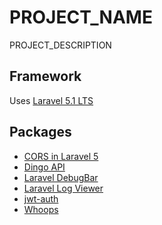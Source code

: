 # PROJECT_NAME

PROJECT_DESCRIPTION


## Framework

Uses [Laravel 5.1 LTS](http://laravel.com/docs/5.1/)


## Packages

- [CORS in Laravel 5](https://github.com/barryvdh/laravel-cors)
- [Dingo API](https://github.com/dingo/api)
- [Laravel DebugBar](https://github.com/barryvdh/laravel-debugbar)
- [Laravel Log Viewer](https://github.com/rap2hpoutre/laravel-log-viewer)
- [jwt-auth](https://github.com/tymondesigns/jwt-auth)
- [Whoops](https://github.com/filp/whoops)
